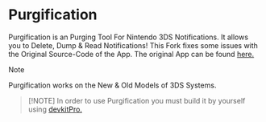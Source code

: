 # Purgification

Purgification is an Purging Tool For Nintendo 3DS Notifications. It allows you to Delete, Dump & Read Notifications!
This Fork fixes some issues with the Original Source-Code of the App. The original App can be found [here.](https://github.com/Rinnegatamante/Purgification)


> [!NOTE]
> Purgification works on the
> New & Old Models of 3DS Systems.

>  [!NOTE]
> In order to use Purgification you must build it by yourself
> using [devkitPro.](https://github.com/devkitpro)
